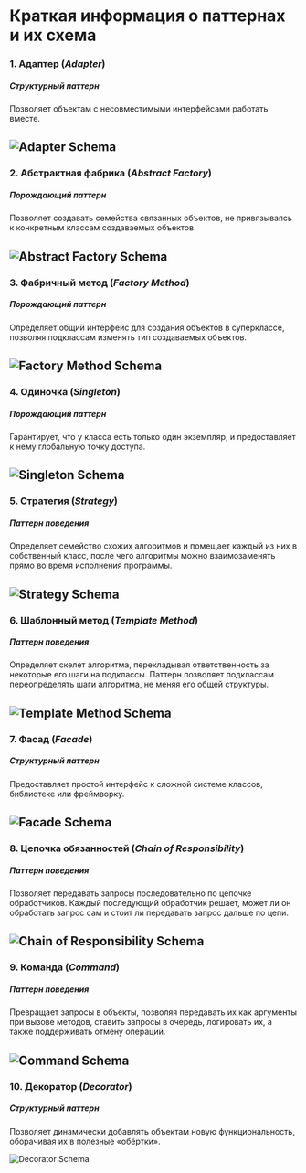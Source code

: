 # Краткая информация о паттернах и их схема

### 1. Адаптер (_Adapter_)
##### _Структурный паттерн_

Позволяет объектам с несовместимыми интерфейсами работать вместе.

![Adapter Schema](https://metanit.com/sharp/patterns/pics/adapter.png)
---
### 2. Абстрактная фабрика (_Abstract Factory_)
##### _Порождающий паттерн_

Позволяет создавать семейства связанных объектов, не привязываясь к конкретным классам создаваемых объектов.

![Abstract Factory Schema](https://metanit.com/sharp/patterns/pics/abstractfactory.png)
---
### 3. Фабричный метод (_Factory Method_)
##### _Порождающий паттерн_

Определяет общий интерфейс для создания объектов в суперклассе, позволяя подклассам изменять тип создаваемых объектов.

![Factory Method Schema](https://metanit.com/sharp/patterns/pics/factorymethod.png)
---
### 4. Одиночка (_Singleton_)
##### _Порождающий паттерн_

Гарантирует, что у класса есть только один экземпляр, и предоставляет к нему глобальную точку доступа.

![Singleton Schema](https://refactoring.guru/images/patterns/diagrams/singleton/structure-ru-2x.png)
---
### 5. Стратегия (_Strategy_)
##### _Паттерн поведения_

Определяет семейство схожих алгоритмов и помещает каждый из них в собственный класс, после чего алгоритмы можно взаимозаменять прямо во время исполнения программы.

![Strategy Schema](https://metanit.com/sharp/patterns/pics/strategy.png)
---
### 6. Шаблонный метод (_Template Method_)
##### _Паттерн поведения_

Определяет скелет алгоритма, перекладывая ответственность за некоторые его шаги на подклассы. Паттерн позволяет подклассам переопределять шаги алгоритма, не меняя его общей структуры.

![Template Method Schema](https://metanit.com/sharp/patterns/pics/templatemethod.png)
---
### 7. Фасад (_Facade_)
##### _Структурный паттерн_

Предоставляет простой интерфейс к сложной системе классов, библиотеке или фреймворку.

![Facade Schema](https://metanit.com/sharp/patterns/pics/facade.png)
---
### 8. Цепочка обязанностей (_Chain of Responsibility_)
##### _Паттерн поведения_

Позволяет передавать запросы последовательно по цепочке обработчиков. Каждый последующий обработчик решает, может ли он обработать запрос сам и стоит ли передавать запрос дальше по цепи.

![Chain of Responsibility Schema](https://metanit.com/sharp/patterns/pics/chainofresponsibility.png)
---
### 9. Команда (_Command_)
##### _Паттерн поведения_

Превращает запросы в объекты, позволяя передавать их как аргументы при вызове методов, ставить запросы в очередь, логировать их, а также поддерживать отмену операций.

![Command Schema](https://metanit.com/sharp/patterns/pics/command.png)
---
### 10. Декоратор (_Decorator_)
##### _Структурный паттерн_

Позволяет динамически добавлять объектам новую функциональность, оборачивая их в полезные «обёртки».

![Decorator Schema](https://metanit.com/sharp/patterns/pics/decorator2.png)

 
